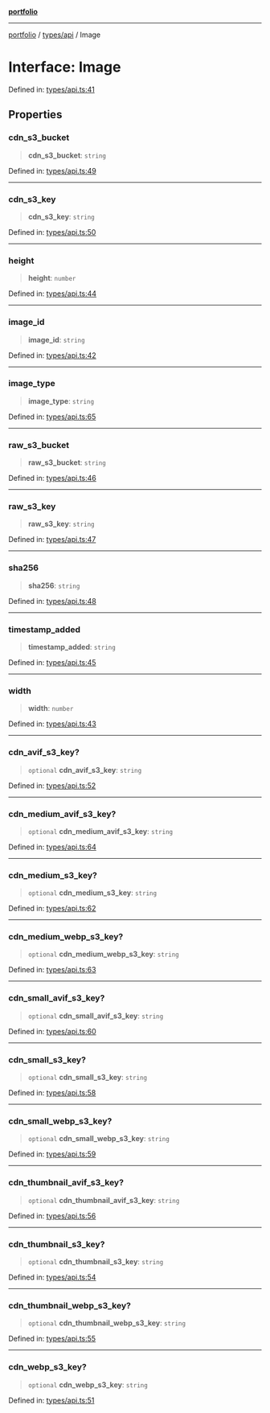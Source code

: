 [**portfolio**](../../../README.md)

***

[portfolio](../../../modules.md) / [types/api](../README.md) / Image

# Interface: Image

Defined in: [types/api.ts:41](https://github.com/tnorlund/Portfolio/blob/437fe00efc941ed8be13df6a018e88fea4186998/portfolio/types/api.ts#L41)

## Properties

### cdn\_s3\_bucket

> **cdn\_s3\_bucket**: `string`

Defined in: [types/api.ts:49](https://github.com/tnorlund/Portfolio/blob/437fe00efc941ed8be13df6a018e88fea4186998/portfolio/types/api.ts#L49)

***

### cdn\_s3\_key

> **cdn\_s3\_key**: `string`

Defined in: [types/api.ts:50](https://github.com/tnorlund/Portfolio/blob/437fe00efc941ed8be13df6a018e88fea4186998/portfolio/types/api.ts#L50)

***

### height

> **height**: `number`

Defined in: [types/api.ts:44](https://github.com/tnorlund/Portfolio/blob/437fe00efc941ed8be13df6a018e88fea4186998/portfolio/types/api.ts#L44)

***

### image\_id

> **image\_id**: `string`

Defined in: [types/api.ts:42](https://github.com/tnorlund/Portfolio/blob/437fe00efc941ed8be13df6a018e88fea4186998/portfolio/types/api.ts#L42)

***

### image\_type

> **image\_type**: `string`

Defined in: [types/api.ts:65](https://github.com/tnorlund/Portfolio/blob/437fe00efc941ed8be13df6a018e88fea4186998/portfolio/types/api.ts#L65)

***

### raw\_s3\_bucket

> **raw\_s3\_bucket**: `string`

Defined in: [types/api.ts:46](https://github.com/tnorlund/Portfolio/blob/437fe00efc941ed8be13df6a018e88fea4186998/portfolio/types/api.ts#L46)

***

### raw\_s3\_key

> **raw\_s3\_key**: `string`

Defined in: [types/api.ts:47](https://github.com/tnorlund/Portfolio/blob/437fe00efc941ed8be13df6a018e88fea4186998/portfolio/types/api.ts#L47)

***

### sha256

> **sha256**: `string`

Defined in: [types/api.ts:48](https://github.com/tnorlund/Portfolio/blob/437fe00efc941ed8be13df6a018e88fea4186998/portfolio/types/api.ts#L48)

***

### timestamp\_added

> **timestamp\_added**: `string`

Defined in: [types/api.ts:45](https://github.com/tnorlund/Portfolio/blob/437fe00efc941ed8be13df6a018e88fea4186998/portfolio/types/api.ts#L45)

***

### width

> **width**: `number`

Defined in: [types/api.ts:43](https://github.com/tnorlund/Portfolio/blob/437fe00efc941ed8be13df6a018e88fea4186998/portfolio/types/api.ts#L43)

***

### cdn\_avif\_s3\_key?

> `optional` **cdn\_avif\_s3\_key**: `string`

Defined in: [types/api.ts:52](https://github.com/tnorlund/Portfolio/blob/437fe00efc941ed8be13df6a018e88fea4186998/portfolio/types/api.ts#L52)

***

### cdn\_medium\_avif\_s3\_key?

> `optional` **cdn\_medium\_avif\_s3\_key**: `string`

Defined in: [types/api.ts:64](https://github.com/tnorlund/Portfolio/blob/437fe00efc941ed8be13df6a018e88fea4186998/portfolio/types/api.ts#L64)

***

### cdn\_medium\_s3\_key?

> `optional` **cdn\_medium\_s3\_key**: `string`

Defined in: [types/api.ts:62](https://github.com/tnorlund/Portfolio/blob/437fe00efc941ed8be13df6a018e88fea4186998/portfolio/types/api.ts#L62)

***

### cdn\_medium\_webp\_s3\_key?

> `optional` **cdn\_medium\_webp\_s3\_key**: `string`

Defined in: [types/api.ts:63](https://github.com/tnorlund/Portfolio/blob/437fe00efc941ed8be13df6a018e88fea4186998/portfolio/types/api.ts#L63)

***

### cdn\_small\_avif\_s3\_key?

> `optional` **cdn\_small\_avif\_s3\_key**: `string`

Defined in: [types/api.ts:60](https://github.com/tnorlund/Portfolio/blob/437fe00efc941ed8be13df6a018e88fea4186998/portfolio/types/api.ts#L60)

***

### cdn\_small\_s3\_key?

> `optional` **cdn\_small\_s3\_key**: `string`

Defined in: [types/api.ts:58](https://github.com/tnorlund/Portfolio/blob/437fe00efc941ed8be13df6a018e88fea4186998/portfolio/types/api.ts#L58)

***

### cdn\_small\_webp\_s3\_key?

> `optional` **cdn\_small\_webp\_s3\_key**: `string`

Defined in: [types/api.ts:59](https://github.com/tnorlund/Portfolio/blob/437fe00efc941ed8be13df6a018e88fea4186998/portfolio/types/api.ts#L59)

***

### cdn\_thumbnail\_avif\_s3\_key?

> `optional` **cdn\_thumbnail\_avif\_s3\_key**: `string`

Defined in: [types/api.ts:56](https://github.com/tnorlund/Portfolio/blob/437fe00efc941ed8be13df6a018e88fea4186998/portfolio/types/api.ts#L56)

***

### cdn\_thumbnail\_s3\_key?

> `optional` **cdn\_thumbnail\_s3\_key**: `string`

Defined in: [types/api.ts:54](https://github.com/tnorlund/Portfolio/blob/437fe00efc941ed8be13df6a018e88fea4186998/portfolio/types/api.ts#L54)

***

### cdn\_thumbnail\_webp\_s3\_key?

> `optional` **cdn\_thumbnail\_webp\_s3\_key**: `string`

Defined in: [types/api.ts:55](https://github.com/tnorlund/Portfolio/blob/437fe00efc941ed8be13df6a018e88fea4186998/portfolio/types/api.ts#L55)

***

### cdn\_webp\_s3\_key?

> `optional` **cdn\_webp\_s3\_key**: `string`

Defined in: [types/api.ts:51](https://github.com/tnorlund/Portfolio/blob/437fe00efc941ed8be13df6a018e88fea4186998/portfolio/types/api.ts#L51)
